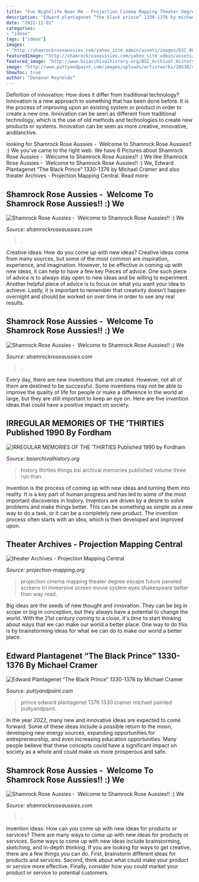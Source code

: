 ```yaml
---
title: "Fun Nightlife Near Me - Projection Cinema Mapping Theater Degree Escape Future Paneled Screens Tri Immersive Screen Movie System Eyes Shakespeare Better Than Way Read"
description: "Edward plantagenet “the black prince” 1330-1376 by michael cramer"
date: "2022-12-01"
categories:
- "ideas"
tags: ["ideas"]
images:
- "http://shamrockroseaussies.com/yahoo_site_admin/assets/images/DSC_0057.67200721_std.JPG"
featuredImage: "http://shamrockroseaussies.com/yahoo_site_admin/assets/images/DSC_0653.312125158_std.JPG"
featured_image: "http://www.bsiarchivalhistory.org/BSI_Archival_History/Thirties_files/droppedImage_1.jpg"
image: "http://www.puttyandpaint.com/images/uploads/artistworks/28530/cache/2f6396af-3cc2-469c-b172-2dbe282eb27b__sized_l.jpeg"
ShowToc: true
author: "Donavon Reynolds"
---
```



Definition of innovation: How does it differ from traditional technology?
Innovation is a new approach to something that has been done before. It is the process of improving upon an existing system or product in order to create a new one. Innovation can be seen as different from traditional technology, which is the use of old methods and technologies to create new products or systems. Innovation can be seen as more creative, innovative, andilanctive.

	

		
looking for Shamrock Rose Aussies - ﻿﻿﻿ Welcome to Shamrock Rose Aussies!! :) We you've came to the right web. We have 6 Pictures about Shamrock Rose Aussies - ﻿﻿﻿ Welcome to Shamrock Rose Aussies!! :) We like Shamrock Rose Aussies - ﻿﻿﻿ Welcome to Shamrock Rose Aussies!! :) We, Edward Plantagenet “The Black Prince” 1330-1376 by Michael Cramer and also theater Archives - Projection Mapping Central. Read more:
		
    
## Shamrock Rose Aussies - ﻿﻿﻿ Welcome To Shamrock Rose Aussies!! :) We

<img loading=lazy src="http://shamrockroseaussies.com/yahoo_site_admin/assets/images/DSC_0653.312125158_std.JPG" onerror="this.onerror=null;this.src='https://tse1.mm.bing.net/th?id=OIP.iNU_nGszT2dKuUHeIfpu2wHaFJ&amp;pid=15.1';" alt="Shamrock Rose Aussies - ﻿﻿﻿ Welcome to Shamrock Rose Aussies!! :) We">

_Source: shamrockroseaussies.com_

>. 

	

Creative ideas: How do you come up with new ideas?
Creative ideas come from many sources, but some of the most common are inspiration, experience, and imagination. However, to be effective in coming up with new ideas, it can help to have a few key Pieces of advice. One such piece of advice is to always stay open to new ideas and be willing to experiment. Another helpful piece of advice is to focus on what you want your idea to achieve. Lastly, it is important to remember that creativity doesn’t happen overnight and should be worked on over time in order to see any real results.

    
## Shamrock Rose Aussies - ﻿﻿﻿ Welcome To Shamrock Rose Aussies!! :) We

<img loading=lazy src="http://shamrockroseaussies.com/yahoo_site_admin/assets/images/DSC_0057.67200721_std.JPG" onerror="this.onerror=null;this.src='https://tse2.mm.bing.net/th?id=OIP.frxP2Yo9x5koqhpba3nYWQHaFS&amp;pid=15.1';" alt="Shamrock Rose Aussies - ﻿﻿﻿ Welcome to Shamrock Rose Aussies!! :) We">

_Source: shamrockroseaussies.com_

>. 

	

Every day, there are new inventions that are created. However, not all of them are destined to be successful. Some inventions may not be able to improve the quality of life for people or make a difference in the world at large, but they are still important to keep an eye on. Here are five invention ideas that could have a positive impact on society.

    
## IRREGULAR MEMORIES OF THE ’THIRTIES Published 1990 By Fordham

<img loading=lazy src="http://www.bsiarchivalhistory.org/BSI_Archival_History/Thirties_files/droppedImage_1.jpg" onerror="this.onerror=null;this.src='https://tse4.mm.bing.net/th?id=OIP.oV9Om60PeQu69c_S3yM6ygAAAA&amp;pid=15.1';" alt="IRREGULAR MEMORIES OF THE ’THIRTIES Published 1990 by Fordham">

_Source: bsiarchivalhistory.org_

>history thirties things bsi archival memories published volume three run than. 

	

Invention is the process of coming up with new ideas and turning them into reality. It is a key part of human progress and has led to some of the most important discoveries in history. Inventors are driven by a desire to solve problems and make things better. This can be something as simple as a new way to do a task, or it can be a completely new product. The invention process often starts with an idea, which is then developed and improved upon.

    
## Theater Archives - Projection Mapping Central

<img loading=lazy src="https://projection-mapping.org/wp-content/uploads/2015/01/jypdbiuacximxq8opg6e-970x485.jpg" onerror="this.onerror=null;this.src='https://tse4.mm.bing.net/th?id=OIP.g7MqBxhyKQMQ6NKNBbCqkwHaDt&amp;pid=15.1';" alt="theater Archives - Projection Mapping Central">

_Source: projection-mapping.org_

>projection cinema mapping theater degree escape future paneled screens tri immersive screen movie system eyes shakespeare better than way read. 

	

Big ideas are the seeds of new thought and innovation. They can be big in scope or big in conception, but they always have a potential to change the world. With the 21st century coming to a close, it's time to start thinking about ways that we can make our world a better place. One way to do this is by brainstorming ideas for what we can do to make our world a better place.

    
## Edward Plantagenet “The Black Prince” 1330-1376 By Michael Cramer

<img loading=lazy src="http://www.puttyandpaint.com/images/uploads/artistworks/28530/cache/2f6396af-3cc2-469c-b172-2dbe282eb27b__sized_l.jpeg" onerror="this.onerror=null;this.src='https://tse1.mm.bing.net/th?id=OIP.y1UwWCNmGQ4f-DxDE6pdmAHaJ4&amp;pid=15.1';" alt="Edward Plantagenet “The Black Prince” 1330-1376 by Michael Cramer">

_Source: puttyandpaint.com_

>prince edward plantagenet 1376 1330 cramer michael painted puttyandpaint. 

	

In the year 2022, many new and innovative ideas are expected to come forward. Some of these ideas include a possible return to the moon, developing new energy sources, expanding opportunities for entrepreneurship, and even increasing education opportunities. Many people believe that these concepts could have a significant impact on society as a whole and could make us more prosperous and safe.

    
## Shamrock Rose Aussies - ﻿﻿﻿ Welcome To Shamrock Rose Aussies!! :) We

<img loading=lazy src="http://shamrockroseaussies.com/yahoo_site_admin/assets/images/DSC_0147.153161834_std.JPG" onerror="this.onerror=null;this.src='https://tse2.mm.bing.net/th?id=OIP.uP3sZwESuchR-1hU_2kAGAHaE-&amp;pid=15.1';" alt="Shamrock Rose Aussies - ﻿﻿﻿ Welcome to Shamrock Rose Aussies!! :) We">

_Source: shamrockroseaussies.com_

>. 

	

Invention ideas: How can you come up with new ideas for products or services?
There are many ways to come up with new ideas for products or services. Some ways to come up with new ideas include brainstorming, sketching, and in-depth thinking. If you are looking for ways to get creative, there are a few things you can do. First, brainstorm different ideas for products and services. Second, think about what could make your product or service more effective. Finally, consider how you could market your product or service to potential customers.

